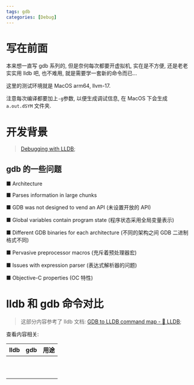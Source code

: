 ```yaml
---
tags: gdb
categories: [Debug]
---
```


# 写在前面

本来想一直写 gdb 系列的, 但是奈何每次都要开虚拟机, 实在是不方便, 还是老老实实用 lldb 吧, 也不难用, 就是需要学一套新的命令而已...

这里的测试环境就是 MacOS arm64, llvm-17. 

注意每次编译都要加上`-g`参数, 以便生成调试信息, 在 MacOS 下会生成`a.out.dSYM` 文件夹. 



# 开发背景

>   [Debugging with LLDB](https://docs.huihoo.com/apple/wwdc/2012/session_415__debugging_with_lldb.pdf);

## gdb 的一些问题

■ Architecture

■ Parses information in large chunks

■ GDB was not designed to vend an API (未设置开放的 API)

■ Global variables contain program state (程序状态采用全局变量表示)

■ Different GDB binaries for each architecture (不同的架构之间 GDB 二进制格式不同)

■ Pervasive preprocessor macros (充斥着预处理器宏)

■ Issues with expression parser (表达式解析器的问题)

■ Objective-C properties (OC 特性)

# lldb 和 gdb 命令对比

>   这部分内容参考了 lldb 文档: [GDB to LLDB command map - 🐛 LLDB](https://lldb.llvm.org/use/map.html);







查看内容相关:

| lldb | gdb  | 用途 |
| :--: | :--: | :--: |
|      |      |      |
|      |      |      |
|      |      |      |
|      |      |      |
|      |      |      |
|      |      |      |
|      |      |      |
|      |      |      |
|      |      |      |
|      |      |      |